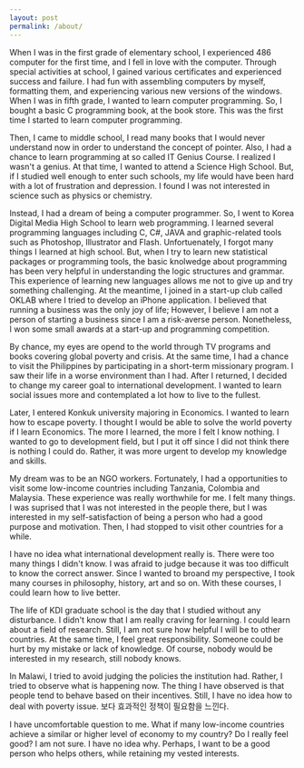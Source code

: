 ```yaml
---
layout: post
permalink: /about/
---
```


When I was in the first grade of elementary school, I experienced 486 computer for the first time, and I fell in love with the computer.
Through special activities at school, I gained various certificates and experienced success and failure. I had fun with assembling computers by myself, formatting them, and experiencing various new versions of the windows. When I was in fifth grade, I wanted to learn computer programming. So, I bought a basic C programming book, at the book store. This was the first time I started to learn computer programming.
<br>

Then, I came to middle school, I read many books that I would never understand now in order to understand the concept of pointer. Also, I had a chance to learn programming at so called IT Genius Course. I realized I wasn't a genius. At that time, I wanted to attend a Science High School. But, if I studied well enough to enter such schools, my life would have been hard with a lot of frustration and depression. I found I was not interested in science such as physics or chemistry.
<br>

Instead, I had a dream of being a computer programmer. So, I went to Korea Digital Media High School to learn web programming. I learned several programming languages including C, C#, JAVA and graphic-related tools such as Photoshop, Illustrator and Flash. Unfortuenately, I forgot many things I learned at high school. But, when I try to learn new statistical packages or programming tools, the basic knolwedge about programming has been very helpful in understanding the logic structures and grammar. This experience of learning new languages allows me not to give up and try something challenging. At the meantime, I joined in a start-up club called OKLAB where I tried to develop an iPhone application. I believed that running a business was the only joy of life; However, I believe I am not a person of starting a business since I am a risk-averse person. Nonetheless, I won some small awards at a start-up and programming competition.
<br>

By chance, my eyes are opend to the world through TV programs and books covering global poverty and crisis. At the same time, I had a chance to visit the Philippines by participating in a short-term missionary program. I saw their life in a worse environment than I had. After I returned, I decided to change my career goal to international development. I wanted to learn social issues more and contemplated a lot how to live to the fullest.

Later, I entered Konkuk university majoring in Economics. I wanted to learn how to escape poverty. I thought I would be able to solve the world poverty if I learn Economics. The more I learned, the more I felt I know nothing. I wanted to go to development field, but I put it off since I did not think there is nothing I could do. Rather, it was more urgent to develop my knowledge and skills.

My dream was to be an NGO workers. Fortunately, I had a opportunities to visit some low-income countries including Tanzania, Colombia and Malaysia. These experience was really worthwhile for me. I felt many things. I was suprised that I was not interested in the people there, but I was interested in my self-satisfaction of being a person who had a good purpose and motivation. Then, I had stopped to visit other countries for a while.

I have no idea what international development really is. There were too many things I didn't know. I was afraid to judge because it was too difficult to know the correct answer. Since I wanted to broand my perspective, I took many courses in philosophy, history, art and so on. With these courses, I could learn how to live better.

The life of KDI graduate school is the day that I studied without any disturbance. I didn't know that I am really craving for learning. I could learn about a field of research. Still, I am not sure how helpful I will be to other countries. At the same time, I feel great responsibility. Someone could be hurt by my mistake or lack of knowledge. Of course, nobody would be interested in my research, still nobody knows.

In Malawi, I tried to avoid judging the policies the institution had. Rather, I tried to observe what is happening now. The thing I have observed is that people tend to behave based on their incentives. Still, I have no idea how to deal with poverty issue. 보다 효과적인 정책이 필요함을 느낀다.


I have uncomfortable question to me.
What if many low-income countries achieve a similar or higher level of economy to my country?
Do I really feel good? I am not sure. I have no idea why.
Perhaps, I want to be a good person who helps others, while retaining my vested interests.
